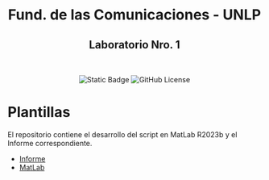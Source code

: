 <h1 align="center">Fund. de las Comunicaciones - UNLP</h1></h1>
<h2 align="center">Laboratorio Nro. 1</h2><br/>
<div align="center">

![Static Badge](https://img.shields.io/badge/Version-1.0-1565C0?style=for-the-badge)
![GitHub License](https://img.shields.io/github/license/christian-herrera/esp12-leme?style=for-the-badge)

</div>

# Plantillas
El repositorio contiene el desarrollo del script en MatLab R2023b y el Informe correspondiente.

- [Informe](Informe/Informe.pdf)
- [MatLab](MatLab/Ej.m)